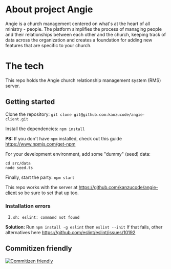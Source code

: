 # About project Angie

Angie is a church management centered on what's at the heart of all ministry - people. The platform simplifies the process of managing people and their relationships between each other and the church, keeping track of data across the organization and creates a foundation for adding new features that are specific to your church.

# The tech

This repo holds the Angie church relationship management system (RMS) server. 

## Getting started

Clone the repository:
`git clone git@github.com:kanzucode/angie-client.git`

Install the dependencies:
`npm install`

**PS:** If you don't have `npm` installed, check out this guide https://www.npmjs.com/get-npm

For your development environment, add some "dummy" (seed) data:

```
cd src/data
node seed.ts
```

Finally, start the party:
`npm start`

This repo works with the server at https://github.com/kanzucode/angie-client so be sure to set that up too.


### Installation errors
1. `sh: eslint: command not found`

**Solution:** Run `npm install -g eslint` then `eslint --init`
If that fails, other alternatives here https://github.com/eslint/eslint/issues/10192

## Commitizen friendly
[![Commitizen friendly](https://img.shields.io/badge/commitizen-friendly-brightgreen.svg)](http://commitizen.github.io/cz-cli/)





